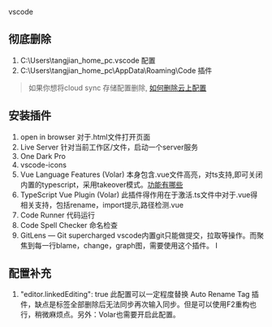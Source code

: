 vscode

## 彻底删除
1. C:\Users\tangjian_home_pc\.vscode        配置
2. C:\Users\tangjian_home_pc\AppData\Roaming\Code       插件

 > 如果你想将cloud sync 存储配置删除, [如何删除云上配置](https://code.visualstudio.com/docs/editor/settings-sync#_how-do-i-delete-my-data)

 ## 安装插件
 1. open in browser   对于.html文件打开页面
 2. Live Server         针对当前工作区/文件，启动一个server服务
 3. One Dark Pro        
 4. vscode-icons
 5. Vue Language Features (Volar)      本身包含.vue文件高亮，对ts支持,即可关闭内置的typescript，采用takeover模式。[功能有哪些](https://github.com/vuejs/language-tools/discussions/53)
 6. TypeScript Vue Plugin (Volar)      此插件得作用在于激活.ts文件中对于.vue得相关支持，包括rename，import提示,路径检测.vue
 7. Code Runner     代码运行
 8. Code Spell Checker      命名检查
 9. GitLens — Git supercharged      vscode内置git只能做提交，拉取等操作。而聚焦到每一行blame，change，graph图，需要使用这个插件。
I 

 ## 配置补充
 1. "editor.linkedEditing": true        此配置可以一定程度替换 Auto Rename Tag 插件，缺点是标签全部删除后无法同步再次输入同步。但是可以使用F2重构也行，稍微麻烦点。另外：Volar也需要开启此配置。

 

 